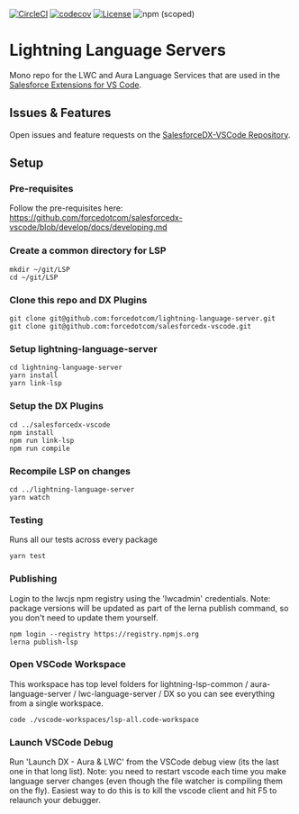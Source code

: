 [![CircleCI](https://circleci.com/gh/forcedotcom/lightning-language-server/tree/master.svg?style=svg)](https://circleci.com/gh/forcedotcom/lightning-language-server/tree/master)
[![codecov](https://codecov.io/gh/forcedotcom/lightning-language-server/branch/master/graph/badge.svg)](https://codecov.io/gh/forcedotcom/lightning-language-server)
[![License](https://img.shields.io/badge/License-BSD%203--Clause-blue.svg)](https://opensource.org/licenses/BSD-3-Clause)
![npm (scoped)](https://img.shields.io/npm/v/lwc-language-server?registry_uri=https%3A%2F%2Fregistry.npmjs.org%2F)

# Lightning Language Servers

Mono repo for the LWC and Aura Language Services that are used in the [Salesforce Extensions for VS Code](https://github.com/forcedotcom/salesforcedx-vscode).

## Issues & Features

Open issues and feature requests on the [SalesforceDX-VSCode Repository](https://github.com/forcedotcom/salesforcedx-vscode/issues/new/choose).

## Setup

### Pre-requisites

Follow the pre-requisites here:
https://github.com/forcedotcom/salesforcedx-vscode/blob/develop/docs/developing.md

### Create a common directory for LSP

```
mkdir ~/git/LSP
cd ~/git/LSP
```

### Clone this repo and DX Plugins

```
git clone git@github.com:forcedotcom/lightning-language-server.git
git clone git@github.com:forcedotcom/salesforcedx-vscode.git
```

### Setup lightning-language-server

```
cd lightning-language-server
yarn install
yarn link-lsp
```

### Setup the DX Plugins

```
cd ../salesforcedx-vscode
npm install
npm run link-lsp
npm run compile
```

### Recompile LSP on changes

```
cd ../lightning-language-server
yarn watch
```

### Testing

Runs all our tests across every package

```
yarn test
```

### Publishing

Login to the lwcjs npm registry using the 'lwcadmin' credentials. Note: package versions will be updated as part of the lerna publish command, so you don't need to update them yourself.

```
npm login --registry https://registry.npmjs.org
lerna publish-lsp
```

### Open VSCode Workspace

This workspace has top level folders for lightning-lsp-common / aura-language-server / lwc-language-server / DX so you can see everything from a single workspace.

```
code ./vscode-workspaces/lsp-all.code-workspace
```

### Launch VSCode Debug

Run 'Launch DX - Aura & LWC' from the VSCode debug view (its the last one in that long list). Note: you need to restart vscode each time you make language server changes (even though the file watcher is compiling them on the fly). Easiest way to do this is to kill the vscode client and hit F5 to relaunch your debugger.
